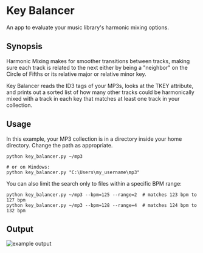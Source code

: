 # Key Balancer 
An app to evaluate your music library's harmonic mixing options.

## Synopsis
Harmonic Mixing makes for smoother transitions between tracks, making sure
each track is related to the next either by being a "neighbor" on the Circle
of Fifths or its relative major or relative minor key.

Key Balancer reads the ID3 tags of your MP3s, looks at the TKEY attribute,
and prints out a sorted list of how many other tracks could be harmonically
mixed with a track in each key that matches at least one track in your
collection.

## Usage
In this example, your MP3 collection is in a directory inside your home
directory. Change the path as appropriate.
```
python key_balancer.py ~/mp3

# or on Windows:
python key_balancer.py "C:\Users\my_username\mp3"
```

You can also limit the search only to files within a specific BPM range:
```
python key_balancer.py ~/mp3 --bpm=125 --range=2  # matches 123 bpm to 127 bpm
python key_balancer.py ~/mp3 --bpm=128 --range=4  # matches 124 bpm to 132 bpm
```

## Output

![example output](https://raw.githubusercontent.com/dysolution/key-balancer/master/img/sample_output.png?raw=true "Example Output")
